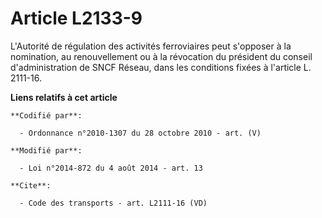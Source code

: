 # Article L2133-9

L'Autorité de régulation des activités ferroviaires peut s'opposer à la nomination, au renouvellement ou à la révocation du
président du conseil d'administration de SNCF Réseau, dans les conditions fixées à l'article L. 2111-16.

**Liens relatifs à cet article**

	**Codifié par**:

	  - Ordonnance n°2010-1307 du 28 octobre 2010 - art. (V)

	**Modifié par**:

	  - Loi n°2014-872 du 4 août 2014 - art. 13

	**Cite**:

	  - Code des transports - art. L2111-16 (VD)
